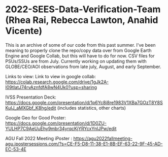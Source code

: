 # 2022-SEES-Data-Verification-Team (Rhea Rai, Rebecca Lawton, Anahid Vicente)
This is an archive of some of our code from this past summer. I've been meaning to properly clone the repo/copy data over from Google Earth Engine and Google Collab, but this will have to do for now. CSV files for PSUs/SSUs are from July. Currently working on updating them with GLOBE/CEO/AOI observations from late july, August, and early September.

Links to view:
Link to view in google collab: https://colab.research.google.com/drive/1gJk2A-I09tIatJ74rvAznfdfA8wN4Uk0?usp=sharing

IVSS Presentation Deck: https://docs.google.com/presentation/d/1p6Yc8i8re1983V1XBa7GOzT8Y8SKuIJ_aMXGbf_K8hg/edit
(includes statistics, other charts)

Google Geo for Good Poster: https://docs.google.com/presentation/d/1D0ZU-YULHP7C9AeUuEhy9mbr34yrqcKjYRYcxYnlJPw/edit

AGU Fall 2022 Meeting iPoster : https://agu2022fallmeeting-agu.ipostersessions.com/?s=CE-F5-D8-11-38-E1-8B-EF-63-22-9F-45-AD-EC-53-4E
